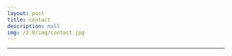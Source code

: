 ```yaml
---
layout: post
title: contact
description: null
img: /2.0/img/contact.jpg
---
```


***
<br>
<span class="contacticon center">
	<a href="mailto:jared.desjardins@colorado.edu"><i class="fa fa-envelope-square"></i></a>
	<!-- <a href="https://github.com" target="_blank"><i class="fa fa-github-square"></i></a> -->
	<a href="https://www.linkedin.com/jareddesjardins" target="_blank"><i class="fa fa-linkedin-square"></i></a>
	<!-- <a href="http://tumblr.com" target="_blank"><i class="fa fa-tumblr-square"></i></a> -->
	<!-- <a href="https://twitter.com" target="_blank"><i class="fa fa-twitter-square"></i></a> -->
</span>
